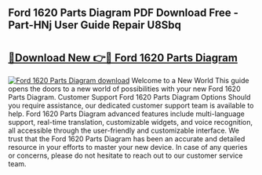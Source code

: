 ## Ford 1620 Parts Diagram PDF Download Free - Part-HNj User Guide Repair U8Sbq

# <h2><a href="http://dfqz9sq.blite.top/?on=Ford+1620+Parts+Diagram">🔗Download New 👉🔴 Ford 1620 Parts Diagram</a></h2>

[![Ford 1620 Parts Diagram download](https://i.imgur.com/lujVjoI.png)](http://dfqz9sq.blite.top/?on=Ford+1620+Parts+Diagram)
Welcome to a New World This guide opens the doors to a new world of possibilities with your new Ford 1620 Parts Diagram. Customer Support Ford 1620 Parts Diagram Options Should you require assistance, our dedicated customer support team is available to help. Ford 1620 Parts Diagram advanced features include multi-language support, real-time translation, customizable widgets, and voice recognition, all accessible through the user-friendly and customizable interface. We trust that the Ford 1620 Parts Diagram has been an accurate and detailed resource in your efforts to master your new device. In case of any queries or concerns, please do not hesitate to reach out to our customer service team.
